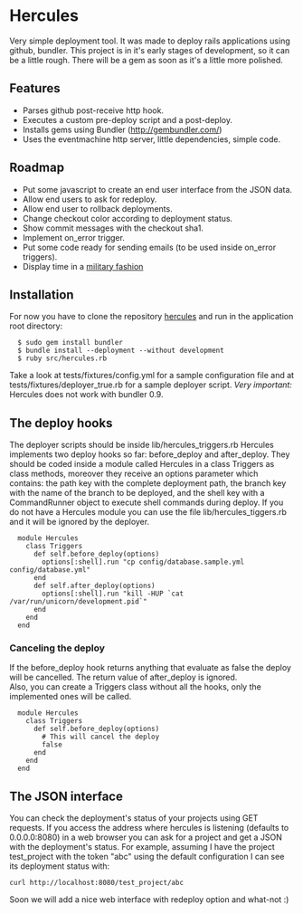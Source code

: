 # Hercules
      
  Very simple deployment tool. It was made to deploy rails applications using github, bundler.
  This project is in it's early stages of development, so it can be a little rough.
  There will be a gem as soon as it's a little more polished.
  
## Features

  * Parses github post-receive http hook.
  * Executes a custom pre-deploy script and a post-deploy.
  * Installs gems using Bundler (http://gembundler.com/)
  * Uses the eventmachine http server, little dependencies, simple code.
  
## Roadmap

  * Put some javascript to create an end user interface from the JSON data.
  * Allow end users to ask for redeploy.
  * Allow end user to rollback deployments.
  * Change checkout color according to deployment status.
  * Show commit messages with the checkout sha1.
  * Implement on_error trigger.
  * Put some code ready for sending emails (to be used inside on_error triggers).
  * Display time in a [military fashion](http://en.wikipedia.org/wiki/24-hour_clock#Military_time)

## Installation

  For now you have to clone the repository [hercules](http://github.com/diogob/hercules)
  and run in the application root directory:

      $ sudo gem install bundler
      $ bundle install --deployment --without development
      $ ruby src/hercules.rb

  Take a look at tests/fixtures/config.yml for a sample configuration file and at tests/fixtures/deployer_true.rb for a sample deployer script.
  *Very important:* Hercules does not work with bundler 0.9.

## The deploy hooks
  The deployer scripts should be inside lib/hercules_triggers.rb
  Hercules implements two deploy hooks so far: before_deploy and after_deploy.
  They should be coded inside a module called Hercules in a class Triggers as class methods, moreover they receive an options parameter which contains: the path key with the complete deployment path, the branch key with the name of the branch to be deployed, and the shell key with  a CommandRunner object to execute shell commands during deploy.
  If you do not have a Hercules module you can use the file lib/hercules_tiggers.rb and it will be ignored by the deployer.

      module Hercules
        class Triggers
          def self.before_deploy(options)
            options[:shell].run "cp config/database.sample.yml config/database.yml"
          end
          def self.after_deploy(options)
            options[:shell].run "kill -HUP `cat /var/run/unicorn/development.pid`"
          end
        end
      end

### Canceling the deploy
  If the before_deploy hook returns anything that evaluate as false the deploy will be cancelled.
  The return value of after_deploy is ignored.  
  Also, you can create a Triggers class without all the hooks, only the implemented ones will be called.

      module Hercules
        class Triggers
          def self.before_deploy(options)
            # This will cancel the deploy
            false
          end
        end
      end

## The JSON interface
  You can check the deployment's status of your projects using GET requests.
  If you access the address where hercules is listening (defaults to 0.0.0.0:8080) in a web browser you can ask for a project and get a JSON with the deployment's status.
  For example, assuming I have the project test_project with the token "abc" using the default configuration I can see its deployment status with:

    curl http://localhost:8080/test_project/abc

  Soon we will add a nice web interface with redeploy option and what-not :)
